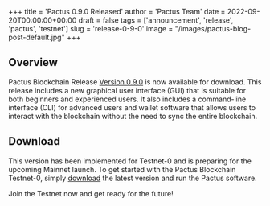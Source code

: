 +++
title = 'Pactus 0.9.0 Released'
author = 'Pactus Team'
date = 2022-09-20T00:00:00+00:00
draft = false
tags = ['announcement', 'release', 'pactus', 'testnet']
slug = 'release-0-9-0'
image = "/images/pactus-blog-post-default.jpg"
+++

## Overview

Pactus Blockchain Release [Version 0.9.0](https://github.com/pactus-project/pactus/releases/tag/v0.9.0)
is now available for download.
This release includes a new graphical user interface (GUI) that
is suitable for both beginners and experienced users.
It also includes a command-line interface (CLI) for advanced users and wallet software
that allows users to interact with the blockchain without the need to sync the entire blockchain.

## Download

This version has been implemented for Testnet-0 and is preparing for the upcoming Mainnet launch.
To get started with the Pactus Blockchain Testnet-0, simply [download](/download)
the latest version and run the Pactus software.

Join the Testnet now and get ready for the future!
